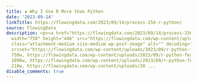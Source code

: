 ```yaml
---
title: ✚ Why I Use R More than Python
date: '2023-09-14'
linkTitle: https://flowingdata.com/2023/09/14/process-256-r-python/
source: FlowingData
description: <p><a href="https://flowingdata.com/2023/09/14/process-256-r-python/"><img
  width="750" height="448" src="https://flowingdata.com/wp-content/uploads/2023/09/r-python-featured-750x448.png"
  class="attachment-medium size-medium wp-post-image" alt="" decoding="async" fetchpriority="high"
  srcset="https://flowingdata.com/wp-content/uploads/2023/09/r-python-featured-750x448.png
  750w, https://flowingdata.com/wp-content/uploads/2023/09/r-python-featured-1090x651.png
  1090w, https://flowingdata.com/wp-content/uploads/2023/09/r-python-featured-210x125.png
  210w, https://flowingdata.com/wp-content/uploads/20 ...
disable_comments: true
---
```

<p><a href="https://flowingdata.com/2023/09/14/process-256-r-python/"><img width="750" height="448" src="https://flowingdata.com/wp-content/uploads/2023/09/r-python-featured-750x448.png" class="attachment-medium size-medium wp-post-image" alt="" decoding="async" fetchpriority="high" srcset="https://flowingdata.com/wp-content/uploads/2023/09/r-python-featured-750x448.png 750w, https://flowingdata.com/wp-content/uploads/2023/09/r-python-featured-1090x651.png 1090w, https://flowingdata.com/wp-content/uploads/2023/09/r-python-featured-210x125.png 210w, https://flowingdata.com/wp-content/uploads/20 ...